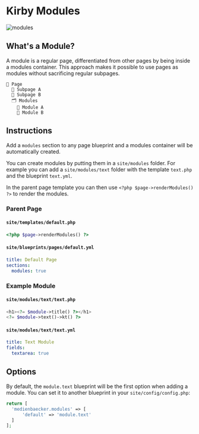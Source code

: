 # Kirby Modules

![modules](https://user-images.githubusercontent.com/7975568/93625345-147ec980-f9e2-11ea-8cbd-3cd640829ddc.png)

## What's a Module?

A module is a regular page, differentiated from other pages by being inside a modules container.
This approach makes it possible to use pages as modules without sacrificing regular subpages.

```
📄 Page
  📄 Subpage A
  📄 Subpage B
  🗂 Modules
    📄 Module A
    📄 Module B
```

## Instructions

Add a `modules` section to any page blueprint and a modules container will be automatically created.
 
You can create modules by putting them in a `site/modules` folder. For example you can add a `site/modules/text` folder with the template `text.php` and the blueprint `text.yml`.

In the parent page template you can then use `<?php $page->renderModules() ?>` to render the modules.

### Parent Page

#### `site/templates/default.php`

```php
<?php $page->renderModules() ?>
```

#### `site/blueprints/pages/default.yml`

```yml
title: Default Page
sections:
  modules: true
```

### Example Module

#### `site/modules/text/text.php`

```php
<h1><?= $module->title() ?></h1>
<?= $module->text()->kt() ?>
```

#### `site/modules/text/text.yml`

```yml
title: Text Module
fields:
  textarea: true
```

## Options

By default, the `module.text` blueprint will be the first option when adding a module. You can set it to another blueprint in your `site/config/config.php`:

```php
return [
  'medienbaecker.modules' => [
      'default' => 'module.text'
  ]
];
```
